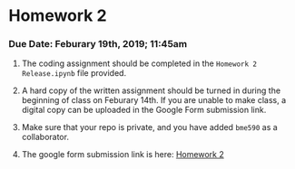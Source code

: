 # Homework 2

### Due Date: Feburary 19th, 2019; 11:45am

1. The coding assignment should be completed in the `Homework 2 Release.ipynb` file provided.

2. A hard copy of the written assignment should be turned in during the beginning of class on Feburary 14th. If you are unable to make class, a digital copy can be uploaded in the Google Form submission link.

3. Make sure that your repo is private, and you have added `bme590` as a collaborator.

4. The google form submission link is here: [Homework 2](https://goo.gl/forms/IUI7bOa8mWy5NrAn2)
